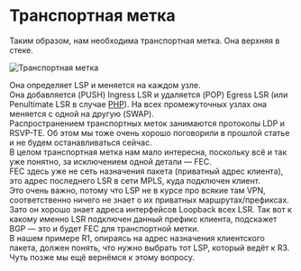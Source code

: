 # Транспортная метка

Таким образом, нам необходима транспортная метка. Она верхняя в стеке.

![&#x422;&#x440;&#x430;&#x43D;&#x441;&#x43F;&#x43E;&#x440;&#x442;&#x43D;&#x430;&#x44F; &#x43C;&#x435;&#x442;&#x43A;&#x430;](https://img-fotki.yandex.ru/get/70872/83739833.55/0_10e8b2_fb3f6499_orig.png)

Она определяет LSP и меняется на каждом узле.  
Она добавляется \(PUSH\) Ingress LSR и удаляется \(POP\) Egress LSR \(или Penultimate LSR в случае [PHP](http://lookmeup.linkmeup.ru/#term487)\). На всех промежуточных узлах она меняется с одной на другую \(SWAP\).  
Распространением транспортных меток занимаются протоколы LDP и RSVP-TE. Об этом мы тоже очень хорошо поговорили в прошлой статье и не будем останавливаться сейчас.  
В целом транспортная метка нам мало интересна, поскольку всё и так уже понятно, за исключением одной детали — FEC.  
FEC здесь уже не сеть назначения пакета \(приватный адрес клиента\), это адрес последнего LSR в сети MPLS, куда подключен клиент.  
Это очень важно, потому что LSP не в курсе про всякие там VPN, соответственно ничего не знает о их приватных маршрутах/префиксах. Зато он хорошо знает адреса интерфейсов Loopback всех LSR. Так вот к какому именно LSR подключен данный префикс клиента, подскажет BGP — это и будет FEC для транспортной метки.  
В нашем примере R1, опираясь на адрес назначения клиентского пакета, должен понять, что нужно выбрать тот LSP, который ведёт к R3.  
Чуть позже мы ещё вернёмся к этому вопросу.
